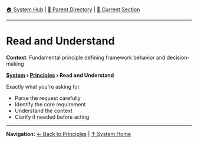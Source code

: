 [🏠 System Hub](../INDEX.md) | [📁 Parent Directory](./) | [📖 Current Section](#)

---

# Read and Understand

**Context**: Fundamental principle defining framework behavior and decision-making


**[System](../INDEX.md) › [Principles](../PRINCIPLES.md) › Read and Understand**

Exactly what you're asking for.

- Parse the request carefully
- Identify the core requirement
- Understand the context
- Clarify if needed before acting

---
**Navigation:** [← Back to Principles](../PRINCIPLES.md) | [↑ System Home](../INDEX.md)
